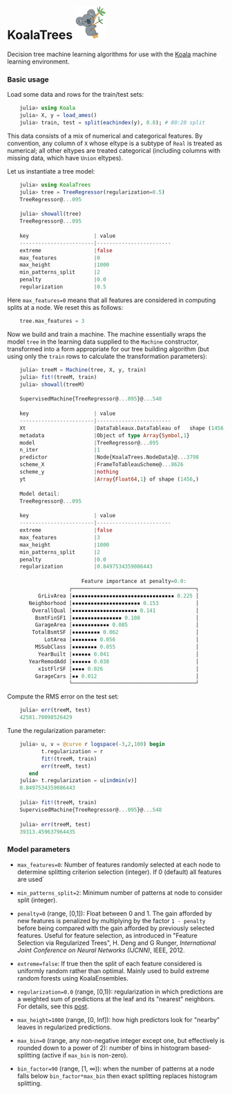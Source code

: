 # KoalaTrees ![logo](logo.png) 

Decision tree machine learning algorithms for use with the
[Koala](https://github.com/ablaom/Koala.jl) machine learning
environment.

### Basic usage

Load some data and rows for the train/test sets:

````julia
    julia> using Koala
    julia> X, y = load_ames()
    julia> train, test = split(eachindex(y), 0.8); # 80:20 split
````

This data consists of a mix of numerical and categorical features. By
convention, any column of `X` whose eltype is a subtype of `Real` is
treated as numerical; all other eltypes are treated categorical
(including columns with missing data, which have `Union` eltypes).

Let us instantiate a tree model:

````julia
    julia> using KoalaTrees
    julia> tree = TreeRegressor(regularization=0.5)
    TreeRegressor@...095

    julia> showall(tree)
    TreeRegressor@...095

    key                     | value
    ------------------------|------------------------
    extreme                 |false
    max_features            |0
    max_height              |1000
    min_patterns_split      |2
    penalty                 |0.0
    regularization          |0.5
````

Here `max_features=0` means that all features are considered in
computing splits at a node. We reset this as follows:

````julia
    tree.max_features = 3
````

Now we build and train a machine. The machine essentially wraps the
model `tree` in the learning data supplied to the `Machine` constructor,
transformed into a form appropriate for our tree building algorithm
(but using only the `train` rows to calculate the transformation
parameters):
    
````julia
    julia> treeM = Machine(tree, X, y, train)
    julia> fit!(treeM, train)
    julia> showall(treeM)
    
    SupervisedMachine{TreeRegressor@...095}@...548

	key                     | value
	------------------------|------------------------
	Xt                      |DataTableaux.DataTableau of   shape (1456, 12)
	metadata                |Object of type Array{Symbol,1}
	model                   |TreeRegressor@...095
	n_iter                  |1
	predictor               |Node{KoalaTrees.NodeData}@...3798
	scheme_X                |FrameToTableauScheme@...8626
	scheme_y                |nothing
	yt                      |Array{Float64,1} of shape (1456,)

	Model detail:
	TreeRegressor@...095

	key                     | value
	------------------------|------------------------
	extreme                 |false
	max_features            |3
	max_height              |1000
	min_patterns_split      |2
	penalty                 |0.0
	regularization          |0.8497534359086443
	
                        Feature importance at penalty=0.0:
                    ┌────────────────────────────────────────┐ 
          GrLivArea │▪▪▪▪▪▪▪▪▪▪▪▪▪▪▪▪▪▪▪▪▪▪▪▪▪▪▪▪▪▪▪▪▪ 0.225 │ 
       Neighborhood │▪▪▪▪▪▪▪▪▪▪▪▪▪▪▪▪▪▪▪▪▪▪ 0.153            │ 
        OverallQual │▪▪▪▪▪▪▪▪▪▪▪▪▪▪▪▪▪▪▪▪▪ 0.141             │ 
         BsmtFinSF1 │▪▪▪▪▪▪▪▪▪▪▪▪▪▪▪▪ 0.108                  │ 
         GarageArea │▪▪▪▪▪▪▪▪▪▪▪▪ 0.085                      │ 
        TotalBsmtSF │▪▪▪▪▪▪▪▪▪ 0.062                         │ 
            LotArea │▪▪▪▪▪▪▪▪ 0.056                          │ 
         MSSubClass │▪▪▪▪▪▪▪▪ 0.055                          │ 
          YearBuilt │▪▪▪▪▪▪ 0.041                            │ 
       YearRemodAdd │▪▪▪▪▪▪ 0.038                            │ 
          x1stFlrSF │▪▪▪▪ 0.026                              │ 
         GarageCars │▪▪ 0.012                                │ 
                    └────────────────────────────────────────┘ 
````

Compute the RMS error on the test set:
    
````julia
    julia> err(treeM, test)
    42581.70098526429
````

Tune the regularization parameter:
    
````julia
    julia> u, v = @curve r logspace(-3,2,100) begin
           t.regularization = r
           fit!(treeM, train)
           err(treeM, test)
       end
    julia> t.regularization = u[indmin(v)]
    0.8497534359086443

    julia> fit!(treeM, train)
    SupervisedMachine{TreeRegressor@...095}@...548

    julia> err(treeM, test)
    39313.459637964435
````

### Model parameters

- `max_features=0`: Number of features randomly selected at each node to
                                  determine splitting criterion selection (integer).
                                  If 0 (default) all features are used`
                                  
- `min_patterns_split=2`: Minimum number of patterns at node to consider split (integer). 

- `penalty=0` (range, [0,1]): Float between 0 and 1. The gain afforded
      by new features is penalized by multiplying by the factor `1 -
      penalty` before being compared with the gain afforded by
      previously selected features. Useful for feature selection, as
      introduced in "Feature Selection via Regularized Trees", H. Deng
      and G Runger, *International Joint Conference on Neural Networks
      (IJCNN)*, IEEE, 2012.

- `extreme=false`: If true then the split of each feature considered
  is uniformly random rather than optimal. Mainly used to build
  extreme random forests using KoalaEnsembles.
                            
- `regularization=0.0` (range, [0,1)): regularization in which
    predictions are a weighted sum of predictions at the leaf and its
    "nearest" neighbors. For details, see this
    [post](https://ablaom.github.io/regression/2017/10/17/nearest-neighbor-regularization-for-decision-trees.html).
    
- `max_height=1000` (range, [0, Inf]): how high predictors look for "nearby" leaves in
     regularized predictions.

- `max_bin=0` (range, any non-negative integer except one, but
  effectively is rounded down to a power of 2): number of bins in
  histogram based-splitting (active if `max_bin` is non-zero). 
  
- `bin_factor=90` (range, [1, ∞)): when the number of patterns at a
  node falls below `bin_factor*max_bin` then exact splitting replaces
  histogram splitting.






